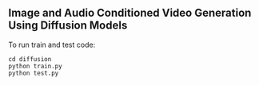## Image and Audio Conditioned Video Generation Using Diffusion Models
To run train and test code:

    cd diffusion
    python train.py
    python test.py